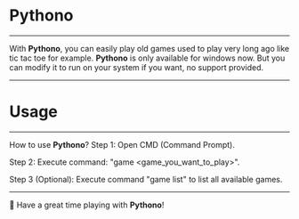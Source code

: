# Pythono

---

With **Pythono**, you can easily play old games used to play very long ago like tic tac toe for example.
**Pythono** is only available for windows now. But you can modify it to run on your system if you want, no support provided.

---

# Usage

---

How to use **Pythono**?
Step 1: Open CMD (Command Prompt).

Step 2: Execute command: "game <game_you_want_to_play>".

Step 3 (Optional): Execute command "game list" to list all available games.

---

🤗 Have a great time playing with **Pythono**!
